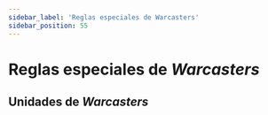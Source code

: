 ```yaml
---
sidebar_label: 'Reglas especiales de Warcasters'
sidebar_position: 55
---
```


# Reglas especiales de *Warcasters*

## Unidades de *Warcasters*
